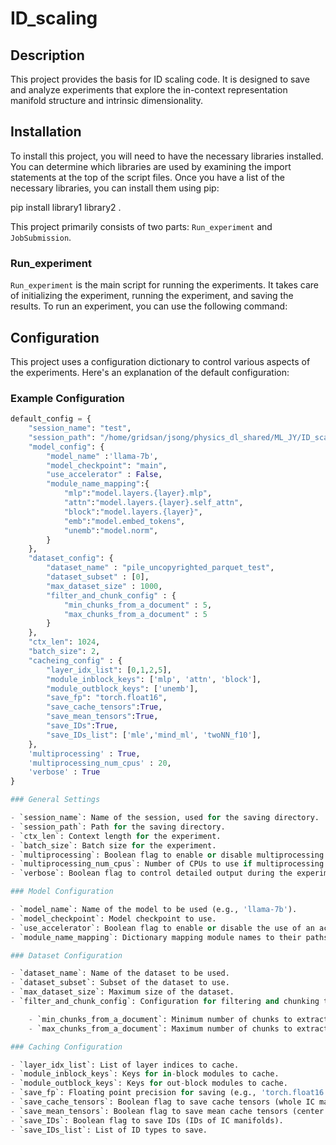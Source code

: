 # ID_scaling

## Description

This project provides the basis for ID scaling code. It is designed to save and analyze experiments that explore the in-context representation manifold structure and intrinsic dimensionality.

## Installation

To install this project, you will need to have the necessary libraries installed. You can determine which libraries are used by examining the import statements at the top of the script files. Once you have a list of the necessary libraries, you can install them using pip:

pip install library1 library2 .

This project primarily consists of two parts: `Run_experiment` and `JobSubmission`.

### Run_experiment

`Run_experiment` is the main script for running the experiments. It takes care of initializing the experiment, running the experiment, and saving the results. To run an experiment, you can use the following command:

## Configuration
This project uses a configuration dictionary to control various aspects of the experiments. Here's an explanation of the default configuration:

### Example Configuration

```python
default_config = {
    "session_name": "test",
    "session_path": "/home/gridsan/jsong/physics_dl_shared/ML_JY/ID_scaling/Data/test",
    "model_config": {
        "model_name" :'llama-7b',
        "model_checkpoint": "main",
        "use_accelerator" : False,
        "module_name_mapping":{
            "mlp":"model.layers.{layer}.mlp",
            "attn":"model.layers.{layer}.self_attn",
            "block":"model.layers.{layer}",
            "emb":"model.embed_tokens",
            "unemb":"model.norm",
        }
    },
    "dataset_config": {
        "dataset_name" : "pile_uncopyrighted_parquet_test",
        "dataset_subset" : [0],
        "max_dataset_size" : 1000,
        "filter_and_chunk_config" : {
            "min_chunks_from_a_document" : 5,
            "max_chunks_from_a_document" : 5
        }
    },
    "ctx_len": 1024,
    "batch_size": 2,
    "cacheing_config" : {
        "layer_idx_list": [0,1,2,5],
        "module_inblock_keys": ['mlp', 'attn', 'block'],
        "module_outblock_keys": ['unemb'],
        "save_fp": "torch.float16",
        "save_cache_tensors":True,
        "save_mean_tensors":True,
        "save_IDs":True,
        "save_IDs_list": ['mle','mind_ml', 'twoNN_f10'],
    },
    'multiprocessing' : True,
    'multiprocessing_num_cpus' : 20,
    'verbose' : True
}

### General Settings

- `session_name`: Name of the session, used for the saving directory.
- `session_path`: Path for the saving directory.
- `ctx_len`: Context length for the experiment.
- `batch_size`: Batch size for the experiment.
- `multiprocessing`: Boolean flag to enable or disable multiprocessing.
- `multiprocessing_num_cpus`: Number of CPUs to use if multiprocessing is enabled.
- `verbose`: Boolean flag to control detailed output during the experiment.

### Model Configuration

- `model_name`: Name of the model to be used (e.g., 'llama-7b').
- `model_checkpoint`: Model checkpoint to use.
- `use_accelerator`: Boolean flag to enable or disable the use of an accelerator.
- `module_name_mapping`: Dictionary mapping module names to their paths in the model architecture.

### Dataset Configuration

- `dataset_name`: Name of the dataset to be used.
- `dataset_subset`: Subset of the dataset to use.
- `max_dataset_size`: Maximum size of the dataset.
- `filter_and_chunk_config`: Configuration for filtering and chunking the dataset.

    - `min_chunks_from_a_document`: Minimum number of chunks to extract from a document.
    - `max_chunks_from_a_document`: Maximum number of chunks to extract from a document.

### Caching Configuration

- `layer_idx_list`: List of layer indices to cache.
- `module_inblock_keys`: Keys for in-block modules to cache.
- `module_outblock_keys`: Keys for out-block modules to cache.
- `save_fp`: Floating point precision for saving (e.g., 'torch.float16').
- `save_cache_tensors`: Boolean flag to save cache tensors (whole IC manifold).
- `save_mean_tensors`: Boolean flag to save mean cache tensors (center of IC manifold).
- `save_IDs`: Boolean flag to save IDs (IDs of IC manifolds).
- `save_IDs_list`: List of ID types to save.
